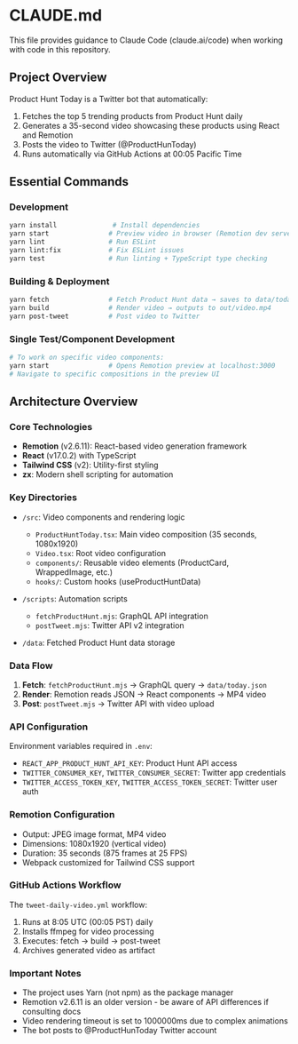 # CLAUDE.md

This file provides guidance to Claude Code (claude.ai/code) when working with code in this repository.

## Project Overview

Product Hunt Today is a Twitter bot that automatically:
1. Fetches the top 5 trending products from Product Hunt daily
2. Generates a 35-second video showcasing these products using React and Remotion
3. Posts the video to Twitter (@ProductHunToday)
4. Runs automatically via GitHub Actions at 00:05 Pacific Time

## Essential Commands

### Development
```bash
yarn install              # Install dependencies
yarn start               # Preview video in browser (Remotion dev server)
yarn lint                # Run ESLint
yarn lint:fix            # Fix ESLint issues
yarn test                # Run linting + TypeScript type checking
```

### Building & Deployment
```bash
yarn fetch               # Fetch Product Hunt data → saves to data/today.json
yarn build               # Render video → outputs to out/video.mp4
yarn post-tweet          # Post video to Twitter
```

### Single Test/Component Development
```bash
# To work on specific video components:
yarn start               # Opens Remotion preview at localhost:3000
# Navigate to specific compositions in the preview UI
```

## Architecture Overview

### Core Technologies
- **Remotion** (v2.6.11): React-based video generation framework
- **React** (v17.0.2) with TypeScript
- **Tailwind CSS** (v2): Utility-first styling
- **zx**: Modern shell scripting for automation

### Key Directories
- `/src`: Video components and rendering logic
  - `ProductHuntToday.tsx`: Main video composition (35 seconds, 1080x1920)
  - `Video.tsx`: Root video configuration
  - `components/`: Reusable video elements (ProductCard, WrappedImage, etc.)
  - `hooks/`: Custom hooks (useProductHuntData)
  
- `/scripts`: Automation scripts
  - `fetchProductHunt.mjs`: GraphQL API integration
  - `postTweet.mjs`: Twitter API v2 integration

- `/data`: Fetched Product Hunt data storage

### Data Flow
1. **Fetch**: `fetchProductHunt.mjs` → GraphQL query → `data/today.json`
2. **Render**: Remotion reads JSON → React components → MP4 video
3. **Post**: `postTweet.mjs` → Twitter API with video upload

### API Configuration
Environment variables required in `.env`:
- `REACT_APP_PRODUCT_HUNT_API_KEY`: Product Hunt API access
- `TWITTER_CONSUMER_KEY`, `TWITTER_CONSUMER_SECRET`: Twitter app credentials
- `TWITTER_ACCESS_TOKEN_KEY`, `TWITTER_ACCESS_TOKEN_SECRET`: Twitter user auth

### Remotion Configuration
- Output: JPEG image format, MP4 video
- Dimensions: 1080x1920 (vertical video)
- Duration: 35 seconds (875 frames at 25 FPS)
- Webpack customized for Tailwind CSS support

### GitHub Actions Workflow
The `tweet-daily-video.yml` workflow:
1. Runs at 8:05 UTC (00:05 PST) daily
2. Installs ffmpeg for video processing
3. Executes: fetch → build → post-tweet
4. Archives generated video as artifact

### Important Notes
- The project uses Yarn (not npm) as the package manager
- Remotion v2.6.11 is an older version - be aware of API differences if consulting docs
- Video rendering timeout is set to 1000000ms due to complex animations
- The bot posts to @ProductHunToday Twitter account
